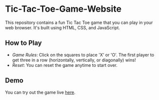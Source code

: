 # Tic-Tac-Toe-Game-Website

This repository contains a fun Tic Tac Toe game that you can play in your web browser. It's built using HTML, CSS, and JavaScript.

## How to Play

- *Game Rules*: Click on the squares to place 'X' or 'O'. The first player to get three in a row (horizontally, vertically, or diagonally) wins!
- *Reset*: You can reset the game anytime to start over.

## Demo

You can try out the game live [here](file:///C:/Users/Rakshith/Desktop/Tic%20Tac%20Toe/game.html).

